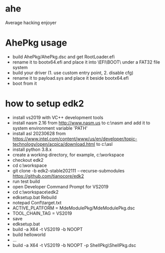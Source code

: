 # ahe
Average hacking enjoyer

# AhePkg usage
 - build AhePkg/AhePkg.dsc and get RootLoader.efi
 - rename it to bootx64.efi and place it into \EFI\BOOT\ under a FAT32 file system
 - build your driver (1. use custom entry point, 2. disable cfg)
 - rename it to payload.sys and place it beside bootx64.efi
 - boot from it

# how to setup edk2
- install vs2019 with VC++ development tools
- install nasm 2.16 from http://www.nasm.us to c:\nasm and add it to system environment variable 'PATH'
- install asl 20230628 from https://www.intel.com/content/www/us/en/developer/topic-technology/open/acpica/download.html to c:\asl
- install python 3.8.x
- create a working directory, for example, c:\workspace
- checkout edk2
 - cd c:\workspace
 - git clone -b edk2-stable202111 --recurse-submodules https://github.com/tianocore/edk2
- run test build
 - open Developer Command Prompt for VS2019
 - cd c:\workspace\edk2
 - edksetup.bat Rebuild
 - notepad Conf\target.txt
 - ACTIVE_PLATFORM       = MdeModulePkg/MdeModulePkg.dsc
 - TOOL_CHAIN_TAG        = VS2019
 - save
 - edksetup.bat
 - build -a X64 -t VS2019 -b NOOPT
- build helloworld
 - ...
 - build -a X64 -t VS2019 -b NOOPT -p ShellPkg\ShellPkg.dsc
